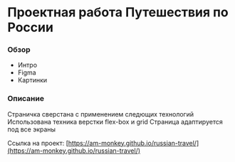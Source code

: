 # Проектная работа Путешествия по России

### Обзор
* Интро
* Figma
* Картинки

### Описание
Страничка сверстана с применением следющих технологий
Использована техника верстки flex-box и grid
Страница адаптируется под все экраны

Ссылка на проект:
[https://am-monkey.github.io/russian-travel/](https://am-monkey.github.io/russian-travel/)
